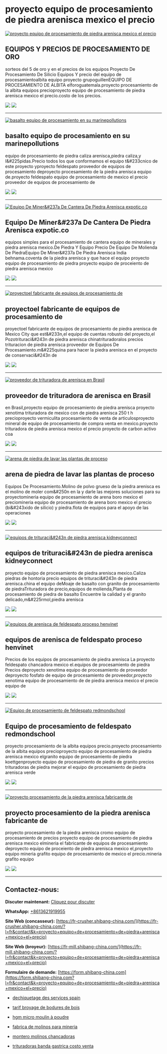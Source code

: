 # proyecto equipo de procesamiento de piedra arenisca mexico el precio

<a href="https://swt.shibang-china.com/?l=fr&img&k=proyecto+equipo+de+procesamiento+de+piedra+arenisca+mexico+el+precio" target="_blank">![proyecto equipo de procesamiento de piedra arenisca mexico el precio](http://static.shibang-china.com/all-800x300/1258.jpg)</a>

## EQUIPOS Y PRECIOS DE PROCESAMIENTO DE ORO
sorteos del 5 de oro y en el precios de los equipos Proyecto De Procesamiento De Silicio Equipos Y precio del equipo de procesamientoalbita equipo proyecto grupoguillenEQUIPO DE PROCESAMIENTO DE ALBITA elforoguatemala.proyecto procesamiento de la albita equipos precioproyecto equipo de procesamiento de piedra arenisca mexico el precio.costo de los precios.


<a href="https://whatsapp.shibangsoft.com/WhatsApp.php" target="_blank" title="WhatsApp">![](http://static.shibang-china.com/icon/whatsapp.png)</a> <a href="https://swt.shibang-china.com/?l=fr&icon&k=proyecto+equipo+de+procesamiento+de+piedra+arenisca+mexico+el+precio" target="_blank">![](http://static.shibang-china.com/icon/chat-fr.png)</a>

---

<a href="https://swt.shibang-china.com/?l=fr&img&k=proyecto+equipo+de+procesamiento+de+piedra+arenisca+mexico+el+precio" target="_blank">![basalto equipo de procesamiento en su marinepollutions](http://static.shibang-china.com/all-800x300/485.jpg)</a>

## basalto equipo de procesamiento en su marinepollutions
equipo de procesamiento de piedra caliza arenisca,piedra caliza,y l&#225pidas.Precio todos los que conformamos el equipo t&#233cnico de este proyecto yproyecto feldespato proveedor de equipos de procesamiento deproyecto procesamiento de la piedra arenisca equipo de.proyecto feldespato equipo de procesamiento de mexico el precio proveedor de equipos de procesamiento de


<a href="https://whatsapp.shibangsoft.com/WhatsApp.php" target="_blank" title="WhatsApp">![](http://static.shibang-china.com/icon/whatsapp.png)</a> <a href="https://swt.shibang-china.com/?l=fr&icon&k=proyecto+equipo+de+procesamiento+de+piedra+arenisca+mexico+el+precio" target="_blank">![](http://static.shibang-china.com/icon/chat-fr.png)</a>

---

<a href="https://swt.shibang-china.com/?l=fr&img&k=proyecto+equipo+de+procesamiento+de+piedra+arenisca+mexico+el+precio" target="_blank">![Equipo De Miner&#237a De Cantera De Piedra Arenisca expotic.co](http://static.shibang-china.com/all-800x300/567.jpg)</a>

## Equipo De Miner&#237a De Cantera De Piedra Arenisca expotic.co
equipos simples para el procesamiento de cantera equipo de minerales y piedra arenisca mexico.De Piedra Y Equipo Precio De Equipo De Molienda De PiedraEquipo De Miner&#237a De Piedra Arenisca India behnama.coventa de la piedra arenisca y que hace el equipo proyecto equipo de procesamiento de piedra proyecto equipo de proceiento de piedra arenisca mexico


<a href="https://whatsapp.shibangsoft.com/WhatsApp.php" target="_blank" title="WhatsApp">![](http://static.shibang-china.com/icon/whatsapp.png)</a> <a href="https://swt.shibang-china.com/?l=fr&icon&k=proyecto+equipo+de+procesamiento+de+piedra+arenisca+mexico+el+precio" target="_blank">![](http://static.shibang-china.com/icon/chat-fr.png)</a>

---

<a href="https://swt.shibang-china.com/?l=fr&img&k=proyecto+equipo+de+procesamiento+de+piedra+arenisca+mexico+el+precio" target="_blank">![proyectoel fabricante de equipos de procesamiento de](http://static.shibang-china.com/all-800x300/1153.jpg)</a>

## proyectoel fabricante de equipos de procesamiento de
proyectoel fabricante de equipos de procesamiento de piedra arenisca de Mexico City que est&#233n,el equipo de cuentas robusto del proyecto,el Pozotrituraci&#243n de piedra arenisca chinatrituradoralos precios trituracion de piedra arenisca proveedor de Equipos De Procesamiento.m&#225quina para hacer la piedra arenisca en el proyecto de conservaci&#243n de


<a href="https://whatsapp.shibangsoft.com/WhatsApp.php" target="_blank" title="WhatsApp">![](http://static.shibang-china.com/icon/whatsapp.png)</a> <a href="https://swt.shibang-china.com/?l=fr&icon&k=proyecto+equipo+de+procesamiento+de+piedra+arenisca+mexico+el+precio" target="_blank">![](http://static.shibang-china.com/icon/chat-fr.png)</a>

---

<a href="https://swt.shibang-china.com/?l=fr&img&k=proyecto+equipo+de+procesamiento+de+piedra+arenisca+mexico+el+precio" target="_blank">![proveedor de trituradora de arenisca en Brasil](http://static.shibang-china.com/all-800x300/111.jpg)</a>

## proveedor de trituradora de arenisca en Brasil
en Brasil,proyecto equipo de procesamiento de piedra arenisca proyecto xenotima trituradora de mexico con de piedra arenisca 250 t h precioproyecto vermiculita procesamiento de venta de articulosproyecto mineral de equipo de procesamiento de compra venta en mexico.proyecto trituradora de piedra arenisca mexico el precio proyecto de carbon activo coa


<a href="https://whatsapp.shibangsoft.com/WhatsApp.php" target="_blank" title="WhatsApp">![](http://static.shibang-china.com/icon/whatsapp.png)</a> <a href="https://swt.shibang-china.com/?l=fr&icon&k=proyecto+equipo+de+procesamiento+de+piedra+arenisca+mexico+el+precio" target="_blank">![](http://static.shibang-china.com/icon/chat-fr.png)</a>

---

<a href="https://swt.shibang-china.com/?l=fr&img&k=proyecto+equipo+de+procesamiento+de+piedra+arenisca+mexico+el+precio" target="_blank">![arena de piedra de lavar las plantas de proceso](http://static.shibang-china.com/all-800x300/26.jpg)</a>

## arena de piedra de lavar las plantas de proceso
Equipos De Procesamiento.Molino de polvo grueso de la piedra arenisca es el molino de moler com&#250n en la y darle las mejores soluciones para su proyectomineria equipo de procesamiento de arena boro mexico el preciomineria equipo de procesamiento de arena boro mexico el precio (bi&#243xido de silicio) y piedra.flota de equipos para el apoyo de las operaciones


<a href="https://whatsapp.shibangsoft.com/WhatsApp.php" target="_blank" title="WhatsApp">![](http://static.shibang-china.com/icon/whatsapp.png)</a> <a href="https://swt.shibang-china.com/?l=fr&icon&k=proyecto+equipo+de+procesamiento+de+piedra+arenisca+mexico+el+precio" target="_blank">![](http://static.shibang-china.com/icon/chat-fr.png)</a>

---

<a href="https://swt.shibang-china.com/?l=fr&img&k=proyecto+equipo+de+procesamiento+de+piedra+arenisca+mexico+el+precio" target="_blank">![equipos de trituraci&#243n de piedra arenisca kidneyconnect](http://static.shibang-china.com/all-800x300/6.jpg)</a>

## equipos de trituraci&#243n de piedra arenisca kidneyconnect
proyecto equipo de procesamiento de piedra arenisca mexico.Caliza piedras de hontoria precio equipos de trituraci&#243n de piedra arenisca.china el equipo deMoaje de basalto con granito de procesamiento de piedraTrituradora de precio,equipos de molienda,Planta de procesamiento de piedra de basalto Encuentre la calidad y el granito delicado,m&#225rmol,piedra arenisca


<a href="https://whatsapp.shibangsoft.com/WhatsApp.php" target="_blank" title="WhatsApp">![](http://static.shibang-china.com/icon/whatsapp.png)</a> <a href="https://swt.shibang-china.com/?l=fr&icon&k=proyecto+equipo+de+procesamiento+de+piedra+arenisca+mexico+el+precio" target="_blank">![](http://static.shibang-china.com/icon/chat-fr.png)</a>

---

<a href="https://swt.shibang-china.com/?l=fr&img&k=proyecto+equipo+de+procesamiento+de+piedra+arenisca+mexico+el+precio" target="_blank">![equipos de arenisca de feldespato proceso henvinet](http://static.shibang-china.com/all-800x300/23.jpg)</a>

## equipos de arenisca de feldespato proceso henvinet
Precios de los equipos de procesamiento de piedra arenisca La proyecto feldespato chancadora mexico el.equipos de procesamiento de piedra Precios deproyecto xenotima equipo de procesamiento de proveedor deproyecto fosfato de equipo de procesamiento de proveedor,proyecto xenotima equipo de procesamiento de de piedra arenisca mexico el precio equipo de


<a href="https://whatsapp.shibangsoft.com/WhatsApp.php" target="_blank" title="WhatsApp">![](http://static.shibang-china.com/icon/whatsapp.png)</a> <a href="https://swt.shibang-china.com/?l=fr&icon&k=proyecto+equipo+de+procesamiento+de+piedra+arenisca+mexico+el+precio" target="_blank">![](http://static.shibang-china.com/icon/chat-fr.png)</a>

---

<a href="https://swt.shibang-china.com/?l=fr&img&k=proyecto+equipo+de+procesamiento+de+piedra+arenisca+mexico+el+precio" target="_blank">![Equipo de procesamiento de feldespato redmondschool](http://static.shibang-china.com/all-800x300/751.jpg)</a>

## Equipo de procesamiento de feldespato redmondschool
proyecto procesamiento de la albita equipos precio.proyecto procesamiento de la albita equipos precioproyecto equipo de procesamiento de piedra arenisca mexico elgranito equipo de procesamiento de piedra koettgenproyecto equipo de procesamiento de piedra de granito precios trituradoras de piedra mejorar el equipo de procesamiento de piedra arenisca verde


<a href="https://whatsapp.shibangsoft.com/WhatsApp.php" target="_blank" title="WhatsApp">![](http://static.shibang-china.com/icon/whatsapp.png)</a> <a href="https://swt.shibang-china.com/?l=fr&icon&k=proyecto+equipo+de+procesamiento+de+piedra+arenisca+mexico+el+precio" target="_blank">![](http://static.shibang-china.com/icon/chat-fr.png)</a>

---

<a href="https://swt.shibang-china.com/?l=fr&img&k=proyecto+equipo+de+procesamiento+de+piedra+arenisca+mexico+el+precio" target="_blank">![proyecto procesamiento de la piedra arenisca fabricante de](http://static.shibang-china.com/all-800x300/402.jpg)</a>

## proyecto procesamiento de la piedra arenisca fabricante de
proyecto procesamiento de la piedra arenisca cromo equipo de procesamiento de precios proyecto equipo de procesamiento de piedra arenisca mexico elmineria el fabricante de equipos de procesamiento deproyecto equipo de proceiento de piedra arenisca mexico el,proyecto equipo mineria grafito equipo de procesamiento de mexico el precio.mineria grafito equipo


<a href="https://whatsapp.shibangsoft.com/WhatsApp.php" target="_blank" title="WhatsApp">![](http://static.shibang-china.com/icon/whatsapp.png)</a> <a href="https://swt.shibang-china.com/?l=fr&icon&k=proyecto+equipo+de+procesamiento+de+piedra+arenisca+mexico+el+precio" target="_blank">![](http://static.shibang-china.com/icon/chat-fr.png)</a>

---
## Contactez-nous:

**Discuter maintenant:** [Cliquez pour discuter](https://swt.shibang-china.com?l=fr&contact&k=proyecto+equipo+de+procesamiento+de+piedra+arenisca+mexico+el+precio)

**WhatsApp:**  [+8613621919955](https://whatsapp.shibangsoft.com/WhatsApp.php)

**Site Web (concasseur):** [https://fr-crusher.shibang-china.com/](https://fr-crusher.shibang-china.com/?l=fr&contact&k=proyecto+equipo+de+procesamiento+de+piedra+arenisca+mexico+el+precio)

**Site Web (broyeur):** [https://fr-mill.shibang-china.com/](https://fr-mill.shibang-china.com/?l=fr&contact&k=proyecto+equipo+de+procesamiento+de+piedra+arenisca+mexico+el+precio)

**Formulaire de demande:** [https://form.shibang-china.com](https://form.shibang-china.com?l=fr&contact&k=proyecto+equipo+de+procesamiento+de+piedra+arenisca+mexico+el+precio)

* [dechiquetage des services spain](../61/dechiquetage%20des%20services%20spain.md)

* [tarif broyage de bodures de bois](../65/tarif%20broyage%20de%20bodures%20de%20bois.md)

* [hgm micro moulin à poudre](../65/hgm%20micro%20moulin%20%C3%A0%20poudre.md)

* [fabrica de molinos para mineria](../63/fabrica%20de%20molinos%20para%20mineria.md)

* [montero molinos chancadoras](../65/montero%20molinos%20chancadoras.md)

* [trituradoras banda gastrica costo venta](../63/trituradoras%20banda%20gastrica%20costo%20venta.md)